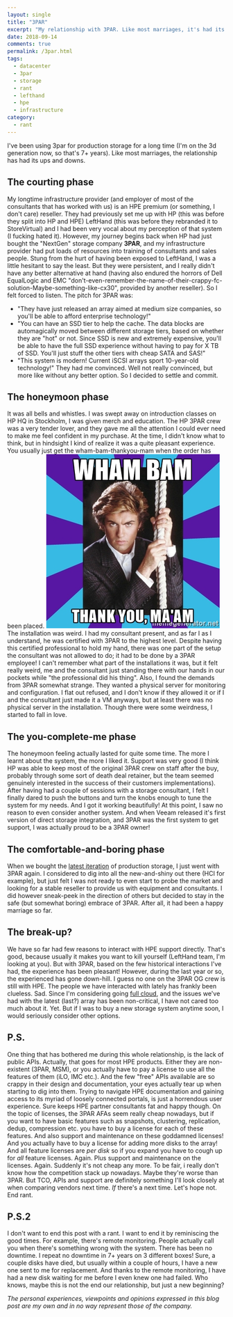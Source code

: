 ```yaml
---
layout: single
title: "3PAR"
excerpt: "My relationship with 3PAR. Like most marriages, it's had its ups and downs throughout the years."
date: 2018-09-14
comments: true
permalink: /3par.html
tags:
  - datacenter
  - 3par
  - storage
  - rant
  - lefthand
  - hpe
  - infrastructure
category:
  - rant
---
```

I've been using 3par for production storage for a long time (I'm on the 3d generation now, so that's 7+ years). Like most marriages, the relationship has had its ups and downs.

## The courting phase
My longtime infrastructure provider (and employer of most of the consultants that has worked with us) is an HPE premium (or something, I don't care) reseller. They had previously set me up with HP (this was before they split into HP and HPE) LeftHand (this was before they rebranded it to StoreVirtual) and I had been very vocal about my perception of that system (I fucking hated it).
However, my journey begins back when HP had just bought the "NextGen" storage company **3PAR**, and my infrastructure provider had put loads of resources into training of consultants and sales people.
Stung from the hurt of having been exposed to LeftHand, I was a little hesitant to say the least. But they were persistent, and I really didn't have any better alternative at hand (having also endured the horrors of Dell EqualLogic and EMC "don't-even-remember-the-name-of-their-crappy-fc-solution-Maybe-something-like-cx30", provided by another reseller). So I felt forced to listen.
The pitch for 3PAR was:
- "They have just released an array aimed at medium size companies, so you'll be able to afford enterprise technology!"
- "You can have an SSD tier to help the cache. The data blocks are automagically moved between different storage tiers, based on whether they are "hot" or not. Since SSD is new and extremely expensive, you'll be able to have the full SSD experience without having to pay for X TB of SSD. You'll just stuff the other tiers with cheap SATA and SAS!"
- "This system is modern! Current iSCSI arrays sport 10-year-old technology!"
They had me convinced. Well not really convinced, but more like without any better option.
So I decided to settle and commit.

## The honeymoon phase
It was all bells and whistles. I was swept away on introduction classes on HP HQ in Stockholm, I was given merch and education. The HP 3PAR crew was a very tender lover, and they gave me all the attention I could ever need to make me feel confident in my purchase. 
At the time, I didn't know what to think, but in hindsight I kind of realize it was a quite pleasant experience. You usually just get the wham-bam-thankyou-mam when the order has been placed.
![Wham](/assets/images/wham.jpg)
The installation was weird. I had my consultant present, and as far I as I understand, he was certified with 3PAR to the highest level. Despite having this certified professional to hold my hand, there was one part of the setup the consultant was not allowed to do; it had to be done by a 3PAR employee!
I can't remember what part of the installations it was, but it felt really weird, me and the consultant just standing there with our hands in our pockets while "the professional did his thing". 
Also, I found the demands from 3PAR somewhat strange. They wanted a physical server for monitoring and configuration. I flat out refused, and I don't know if they allowed it or if I and the consultant just made it a VM anyways, but at least there was no physical server in the installation.
Though there were some weirdness, I started to fall in love. 

## The you-complete-me phase
The honeymoon feeling actually lasted for quite some time. The more I learnt about the system, the more I liked it. Support was very good (I think HP was able to keep most of the original 3PAR crew on staff after the buy, probably through some sort of death deal retainer, but the team seemed genuinely interested in the success of their customers implementations).
After having had a couple of sessions with a storage consultant, I felt I finally dared to push the buttons and turn the knobs enough to tune the system for my needs.
And I got it working beautifully!
At this point, I saw no reason to even consider another system.
And when Veeam released it's first version of direct storage integration, and 3PAR was the first system to get support, I was actually proud to be a 3PAR owner!

## The comfortable-and-boring phase
When we bought the [latest iteration](/Consolidated-Data-Center.html) of production storage, I just went with 3PAR again. I considered to dig into all the new-and-shiny out there (HCI for example), but just felt I was not ready to even start to probe the market and looking for a stable reseller to provide us with equipment and consultants.
I did however sneak-peek in the direction of others but decided to stay in the safe (but somewhat boring) embrace of 3PAR. 
After all, it had been a happy marriage so far.

## The break-up?
We have so far had few reasons to interact with HPE support directly. That's good, because usually it makes you want to kill yourself (LeftHand team, I'm looking at you). But with 3PAR, based on the few historical interactions I've had, the experience has been pleasant!
However, during the last year or so, the experienced has gone down-hill. I guess no one on the 3PAR OG crew is still with HPE. The people we have interacted with lately has frankly been clueless.
Sad.
Since I'm considering going [full cloud](/Forever-Hybrid.html), and the issues we've had with the latest (last?) array has been non-critical, I have not cared too much about it. 
Yet.
But if I was to buy a new storage system anytime soon, I would seriously consider other options.

## P.S.
One thing that has bothered me during this whole relationship, is the lack of public APIs. Actually, that goes for most HPE products. Either they are non-existent (3PAR, MSM), or you actually have to pay a license to use all the features of them (iLO, IMC etc.). And the few "free" APIs available are so crappy in their design and documentation, your eyes actually tear up when starting to dig into them. Trying to navigate HPE documentation and gaining access to its myriad of loosely connected portals, is just a horrendous user experience. Sure keeps HPE partner consultants fat and happy though.
On the topic of licenses, the 3PAR AFAs seem really cheap nowadays, but if you want to have basic features such as snapshots, clustering, replication, dedup, compression etc. you have to buy a license for each of these features. And also support and maintenance on these goddamned licenses! And you actually have to buy a license for adding more disks to the array! And all feature licenses are *per disk* so if you expand you have to cough up for *all* feature licenses. Again. Plus support and maintenance on the licenses. Again. Suddenly it's not cheap any more. 
To be fair, i really don't know how the competition stack up nowadays. Maybe they're worse than 3PAR.
But TCO, APIs and support are definitely something I'll look closely at when comparing vendors next time. 
*If* there's a next time.
Let's hope not.
End rant.

## P.S.2
I don't want to end this post with a rant. I want to end it by reminiscing the good times. 
For example, there's remote monitoring. People actually call you when there's something wrong with the system. 
There has been no downtime. I repeat no downtime in 7+ years on 3 different boxes! Sure, a couple disks have died, but usually within a couple of hours, I have a new one sent to me for replacement. And thanks to the remote monitoring, I have had a new disk waiting for me before I even knew one had failed.
Who knows, maybe this is not the end our relationship, but just a new beginning? 

*The personal experiences, viewpoints and opinions expressed in this blog post are my own and in no way represent those of the company.*


